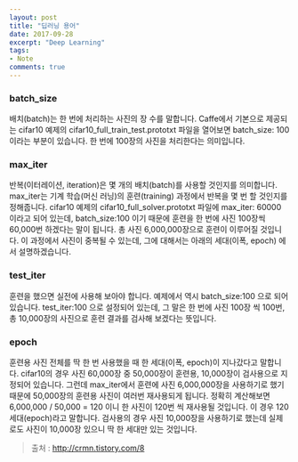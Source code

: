 ```yaml
---
layout: post
title: "딥러닝 용어"
date: 2017-09-28
excerpt: "Deep Learning"
tags:
- Note
comments: true
---
```


### batch_size
배치(batch)는 한 번에 처리하는 사진의 장 수를 말합니다. Caffe에서 기본으로 제공되는 cifar10 예제의 cifar10_full_train_test.prototxt 파일을 열어보면 batch_size: 100 이라는 부분이 있습니다. 한 번에 100장의 사진을 처리한다는 의미입니다.

### max_iter
반복(이터레이션, iteration)은 몇 개의 배치(batch)를 사용할 것인지를 의미합니다. max_iter는 기계 학습(머신 러닝)의 훈련(training) 과정에서 반복을 몇 번 할 것인지를 정해줍니다. cifar10 예제의 cifar10_full_solver.prototxt 파일에 max_iter: 60000 이라고 되어 있는데, batch_size:100 이기 때문에 훈련을 한 번에 사진 100장씩 60,000번 하겠다는 말이 됩니다. 총 사진 6,000,000장으로 훈련이 이루어질 것입니다. 이 과정에서 사진이 중복될 수 있는데, 그에 대해서는 아래의 세대(이폭, epoch) 에서 설명하겠습니다.

### test_iter
훈련을 했으면 실전에 사용해 보아야 합니다. 예제에서 역시 batch_size:100 으로 되어 있습니다. test_iter:100 으로 설정되어 있는데, 그 말은 한 번에 사진 100장 씩 100번, 총 10,000장의 사진으로 훈련 결과를 검사해 보겠다는 뜻입니다.

### epoch
훈련용 사진 전체를 딱 한 번 사용했을 때 한 세대(이폭, epoch)이 지나갔다고 말합니다. cifar10의 경우 사진 60,000장 중 50,000장이 훈련용, 10,000장이 검사용으로 지정되어 있습니다. 그런데 max_iter에서 훈련에 사진 6,000,000장을 사용하기로 했기 때문에 50,000장의 훈련용 사진이 여러번 재사용되게 됩니다. 정확히 계산해보면 6,000,000 / 50,000 = 120 이니 한 사진이 120번 씩 재사용될 것입니다. 이 경우 120 세대(epoch)라고 말합니다. 검사용의 경우 사진 10,000장을 사용하기로 했는데 실제로도 사진이 10,000장 있으니 딱 한 세대만 있는 것입니다.

> 출처 : http://crmn.tistory.com/8
